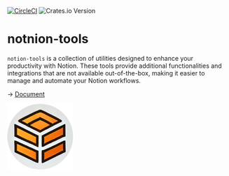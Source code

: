 [![CircleCI](https://dl.circleci.com/status-badge/img/circleci/X1fiE4koKU88Z9sKwWoPAH/MVwdZy6GG5cejebNhSpJaw/tree/main.svg?style=svg)](https://dl.circleci.com/status-badge/redirect/circleci/X1fiE4koKU88Z9sKwWoPAH/MVwdZy6GG5cejebNhSpJaw/tree/main)
![Crates.io Version](https://img.shields.io/crates/v/notion-tools?style=flat-square&color=blue)

# notnion-tools

`notion-tools` is a collection of utilities designed to enhance your productivity with Notion. These tools provide additional functionalities and integrations that are not available out-of-the-box, making it easier to manage and automate your Notion workflows.

-> [Document](https://docs.rs/notion-tools/latest/notion-tools)

<img src="../LOGO.png" alt="LOGO" width="150" height="150">
